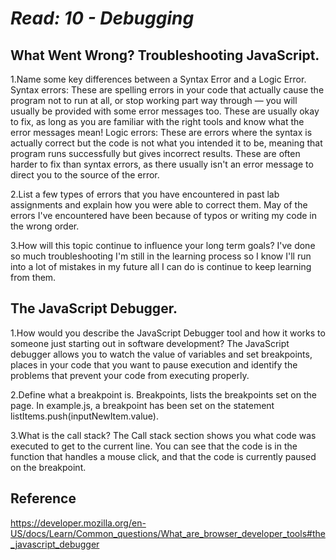 # *Read: 10 - Debugging*

## What Went Wrong? Troubleshooting JavaScript.

1.Name some key differences between a Syntax Error and a Logic Error. Syntax errors: These are spelling errors in your code that actually cause the program not to run at all, or stop working part way through — you will usually be provided with some error messages too. These are usually okay to fix, as long as you are familiar with the right tools and know what the error messages mean!
Logic errors: These are errors where the syntax is actually correct but the code is not what you intended it to be, meaning that program runs successfully but gives incorrect results. These are often harder to fix than syntax errors, as there usually isn't an error message to direct you to the source of the error.

2.List a few types of errors that you have encountered in past lab assignments and explain how you were able to correct them. May of the errors I've encountered have been because of typos or writing my code in the wrong order. 

3.How will this topic continue to influence your long term goals? I've done so much troubleshooting I'm still in the learning process so I know I'll run into a lot of mistakes in my future all I can do is continue to keep learning from them.

## The JavaScript Debugger.

1.How would you describe the JavaScript Debugger tool and how it works to someone just starting out in software development? The JavaScript debugger allows you to watch the value of variables and set breakpoints, places in your code that you want to pause execution and identify the problems that prevent your code from executing properly.

2.Define what a breakpoint is. Breakpoints, lists the breakpoints set on the page. In example.js, a breakpoint has been set on the statement listItems.push(inputNewItem.value).

3.What is the call stack? The Call stack section shows you what code was executed to get to the current line. You can see that the code is in the function that handles a mouse click, and that the code is currently paused on the breakpoint.

## Reference 
https://developer.mozilla.org/en-US/docs/Learn/Common_questions/What_are_browser_developer_tools#the_javascript_debugger
